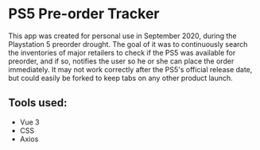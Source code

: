 # PS5 Pre-order Tracker

This app was created for personal use in September 2020, during the Playstation 5 preorder drought.  The goal of it was to continuously search the inventories of major retailers to check if the PS5 was available for preorder, and if so, notifies the user so he or she can place the order immediately. It may not work correctly after the PS5's official release date, but could easily be forked to keep tabs on any other product launch.

## Tools used:
- Vue 3 
- CSS
- Axios 
